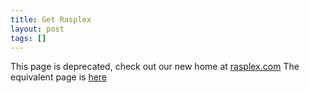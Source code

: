 ```yaml
---
title: Get Rasplex
layout: post
tags: []
---
```



 This page is deprecated, check out our new home at [rasplex.com](https://rasplex.com) The equivalent page is [here](https://rasplex.com/get-started/download-rasplex.html)
